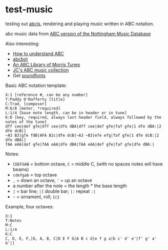 # test-music

testing out [abcjs](https://github.com/paulrosen/abcjs), rendering and playing music written in ABC notation.

abc music data from [ABC version of the Nottingham Music Database](http://abc.sourceforge.net/NMD/)

Also interesting:
- [How to understand ABC](http://abcnotation.com/blog/2010/01/31/how-to-understand-abc-the-basics/)
- [abcbot](http://ecf-guest.mit.edu/~jc/music/bot/abcbot)
- [An ABC Library of Morris Tunes](http://www.ucolick.org/~sla/morris/music/abclib.html)
- [JC's ABC music collection](http://ecf-guest.mit.edu/~jc/music/abc/)
- Get [soundfonts](https://github.com/gleitz/midi-js-soundfonts)

Basic ABC notation template:

```
X:1 [reference #, can be any number]
T:Paddy O'Rafferty [title]
C:Trad. [composer]
M:6/8 [meter, *required]
L:1/4 [base note length, can be in header or in tune]
K:D [key, required, always last header field, always followed by the notes of the tune]
dff cee|def gfe|dff cee|dfe dBA|dff cee|def gfe|faf gfe|1 dfe dBA:|2 dfe dcB|]
~A3 B3|gfe fdB|AFA B2c|dfe dcB|~A3 ~B3|efe efg|faf gfe|1 dfe dcB:|2 dfe dBA|]
fAA eAA|def gfe|fAA eAA|dfe dBA|fAA eAA|def gfe|faf gfe|dfe dBA:|
```

Notes:
- `CDEFGAB` = bottom octave, `C` = middle C, (with no spaces notes will have beams)
- `cdefgab` = top octave 
- `,` = down an octave, `'` = up an octave
- a number after the note = the length * the base length
- `|` = bar line; `|]` double bar; `|:` repeat `:|`
- `~` = ornament, roll; `{c}`

Example, four octaves:

```
X:1
T:Notes
M:C
L:1/4
K:C
C, D, E, F,|G, A, B, C|D E F G|A B c d|e f g a|b c' d' e'|f' g' a' b'|]
```
